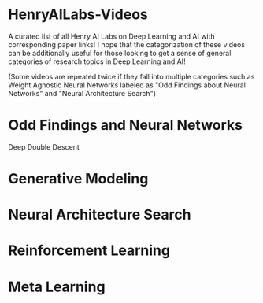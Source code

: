 # HenryAILabs-Videos
A curated list of all Henry AI Labs on Deep Learning and AI with corresponding paper links!
I hope that the categorization of these videos can be additionally useful for those looking to get a sense of general categories of research topics in Deep Learning and AI!

(Some videos are repeated twice if they fall into multiple categories such as Weight Agnostic Neural Networks labeled as "Odd Findings about Neural Networks" and "Neural Architecture Search")

<h1>Odd Findings and Neural Networks</h1>
Deep Double Descent

<h1>Generative Modeling</h1>

<h1> Neural Architecture Search </h1>
<h1>Reinforcement Learning</h1>

<h1>Meta Learning</h1>
